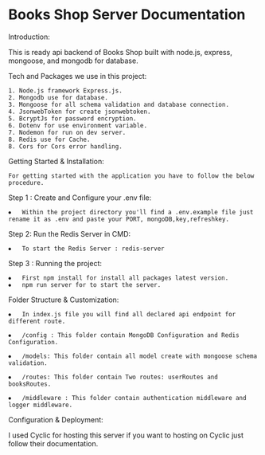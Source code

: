# Books Shop Server Documentation

Introduction:

This is ready api backend of Books Shop built with node.js, express, mongoose, and mongodb for database.

Tech and Packages we use in this project:

    1. Node.js framework Express.js.
    2. Mongodb use for database.
    3. Mongoose for all schema validation and database connection.
    4. JsonwebToken for create jsonwebtoken.
    5. BcryptJs for password encryption.
    6. Dotenv for use environment variable.
    7. Nodemon for run on dev server.
    8. Redis use for Cache.
    8. Cors for Cors error handling.

Getting Started & Installation:

    For getting started with the application you have to follow the below procedure.

Step 1 : Create and Configure your .env file:

    ⦁	Within the project directory you'll find a .env.example file just rename it as .env and paste your PORT, mongoDB,key,refreshkey.

Step 2: Run the Redis Server in CMD:

    ⦁	To start the Redis Server : redis-server

Step 3 : Running the project:

    ⦁	First npm install for install all packages latest version.
    ⦁	npm run server for to start the server.

Folder Structure & Customization:

    ⦁	In index.js file you will find all declared api endpoint for different route.

    ⦁	/config : This folder contain MongoDB Configuration and Redis Configuration.

    ⦁	/models: This folder contain all model create with mongoose schema validation.

    ⦁	/routes: This folder contain Two routes: userRoutes and booksRoutes.

    ⦁	/middleware : This folder contain authentication middleware and logger middleware.

Configuration & Deployment:

I used Cyclic for hosting this server if you want to hosting on Cyclic just follow their documentation.
